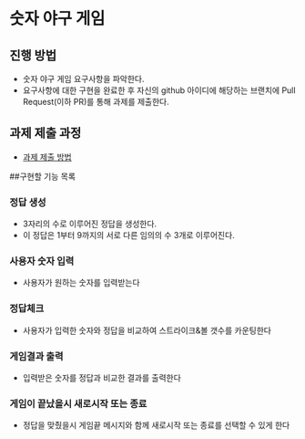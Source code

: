 # 숫자 야구 게임
## 진행 방법
* 숫자 야구 게임 요구사항을 파악한다.
* 요구사항에 대한 구현을 완료한 후 자신의 github 아이디에 해당하는 브랜치에 Pull Request(이하 PR)를 통해 과제를 제출한다.

## 과제 제출 과정
* [과제 제출 방법](https://github.com/next-step/nextstep-docs/tree/master/precourse)


##구현할 기능 목록
### 정답 생성 
* 3자리의 수로 이루어진 정답을 생성한다. 
* 이 정답은 1부터 9까지의 서로 다른 임의의 수 3개로 이루어진다.

### 사용자 숫자 입력
* 사용자가 원하는 숫자를 입력받는다

### 정답체크
* 사용자가 입력한 숫자와 정답을 비교하여 스트라이크&볼 갯수를 카운팅한다

### 게임결과 출력
* 입력받은 숫자를 정답과 비교한 결과를 출력한다

### 게임이 끝났을시 새로시작 또는 종료 
* 정답을 맞췄을시 게임끝 메시지와 함께 새로시작 또는 종료를 선택할 수 있게 한다